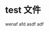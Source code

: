 # test 文件

wenaf afd asdf adf
<script>
  export default {
    methods: {
      hello() {
        alert('Hello World!');
      }
    }
  }
</script>